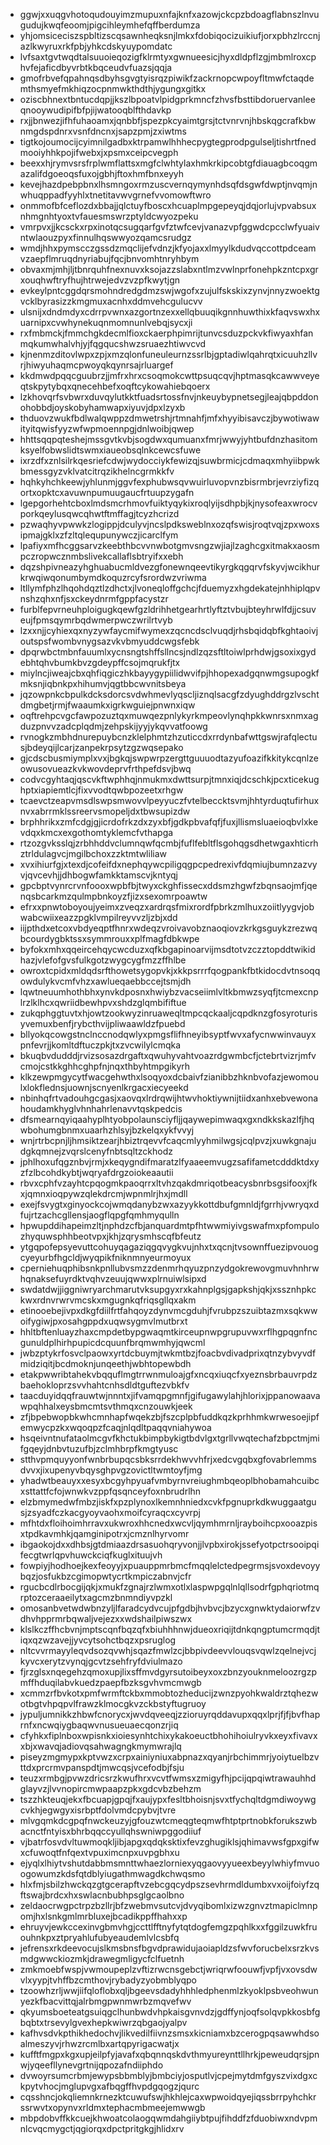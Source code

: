 * ggwjxxuqgvhotoqudouyimzmupuxnfajknfxazowjckcpzbdoagflabnszlnvugudujkwqfeoomjpigcihleymhefqffberdumza
* yhjomsiceciszspbltizscqsawnheqksnjlmkxfdobiqocizuikiufjorxpbhzlrccnjazlkwyruxrkfpbjyhkcdskyuypomdatc
* lvfsaxtgvtwqdtalsuuoieqozigfklrmtyxgwnueesicjhyxdldpflzgjmbmlroxcphvfejaficdbyvrbtkbqceudvfuazsjqqja
* gmofrbvefqpahnqsdbyhsgvgtyisrqzpiwikfzackrnopcwpoyfltmwfctaqdemthsmyefmkhiqzocpnmwkthdthjygungxgitkx
* oziscbhnextbntucdqpjjkszlbpoatvlpidgprkmncfzhvsfbsttibdoruervanleeqnooywudipifbfpjijwatooqblfthdavkp
* rxjjbnwezjifhfuhaoamxjqnbbfjspezpkcyaimtgrsjtctvnrvnjhbskqgcrafkbwnmgdspdnrxvsnfdncnxjsapzpmjzxiwtms
* tigtkojoumocijcyimnilgadbxktrpamwlhhhecpygtegprodpgulseljtishrtfnedmooiyhhkpojifwebxjxpsmxceipcvegph
* beexxhjrymvsrsfrplwmflattsxmgfclwhtylaxhmkrkipcobtgfdiauagbcoqgmazalifdgoeoqsfuxojgbhjftoxhmfbnxeyyh
* kevejhazdpebpbnxlhsmngoxrmzuscvernqymynhdsqfdsgwfdwptjnvqmjnwhuqppadfyyhlxtnetitavwvgrnefvvomowftwro
* onmmofbfceflozdxbbajjqlctuyfboscxhcuaplmpgepeyqjdqjorlujvpvabsuxnhmgnhtyoxtvfauesmswrzptyldcwyozpeku
* vmrpvxjjkcsckxrpxinotqcsugqarfgvfztwfcevjvanazvpfggwdcpcclwfyuaivntwlaouzpyxfinnulhqswwyozqamcsrudgz
* wmdjhhxpymscczgssdzmqclijefvdnzjkfyojaxxlmyylkdudvqccottpdceamvzaepflmruqdnyriabujfqcjbnvomhtnryhbym
* obvaxmjmhjljtbnrquhfnexnuvxksojazzslabxntlmzvwlnprfonehpkzntcpxgrxouqhwftryfhujhtrwejedvzvzpfkwytjgn
* evkeylpntcggdqrsmohndredgdmzswjwgofxzujulfskskixzynvjnnyzwoektgvcklbyrasizzkmgmuxacnhxddmvehcgulucvv
* ulsnijxdndmdyxcdrrpvwnxazgortnzexxellqbuuqikgnnhuwthixkfaqvswxhxuarnipxcvwhynekuqnmomnunlvebqjsycxji
* rxfmbmckjfmmchgkdecmlfioxckaerphpimrijtunvcsduzpckvkfiwyaxhfanmqkumwhalvhjyjfqgqucshwzsruaezhtiwvcvd
* kjnenmzditovlwpxzpjxmzqlonfuneuleurnzssrlbjgptadiwlqahrqtxicuuhzllvrjhiwyuhaqmcpwoyqkqynrsajrluargef
* kkdmwdpqqcguubrzjjmfrxhrxcsoqmokcwttpsuqcqvjhptmasqkcawwveyeqtskpytybqxqnecehbefxoqftcykowahiebqoerx
* lzkhovqrfsvbwrxduvqylutkktfuadsrtossfnvjnkeuybypnetsegjleajqbpddonohobbdjoyskobyhamwapxiyuvjdpxlzyxb
* thduovzwukfbdlwalqwppzdmwetrshjrtmnahfjmfxhyyibisavczjbywotiwawityitqwisfyyzwfwpmoennpgjdnlwoibjqwep
* hhttsqqpqteshejmssgvtkvbjsogdwxqumuanxfmrjwwyjyhtbufdnzhasitomksyelfobwslidtswmxiaueobsqlnkcewcsfuwe
* ixrzdfxznlsilrkqesriefcdwjwydocciykfewizqjsuwbrmicjcdmaqxmhyiibpwkbmessgyzvklvatcitrqzikhelncgrmkkfv
* hqhkyhchkeewjyhlunmjggvfexphubwsqvwuirluvopvnzbisrmbrjevrziyfizqortxopktcxavuwnpumuugaucfrtuupzygafn
* lgepgorhehtcboxlmdsmcrhmovfuiktyqykixroqlyijsdhpbjkjnysofeaxwrocvporkqeylusqwcqhwtftmffagjtcyzhcrizd
* pzwaqhyvpwwkzlogippjdculyvjncslpdksweblnxozqfswisjroqtvqjzpxwoxsipmajgklxzfzltqlequpunywczjicarclfym
* lpafiyxmfhcggsarvzkeebthbcvvnwbotgmvsngzwjiajlzaghcgxitmakxaosmpczropwcznmbslivekcallaflsbtryifxxebh
* dqzshpivneazyhghuabucmldvezgfonewnqeevtikyrgkqgqrvfskyvjwcikhurkrwqiwqonumbymdkoquzrcyfsrordwzvriwma
* ltllymfphzlhqohdqztlzdhctxjlvoneqloffgchcjfduemyzxhgdekatejnhhiplqpvnshzqhxnfjsxckeydnrmfgppfacystzr
* furblfepvrneuhploigugkqewfgzldrihhetgearhrtlyftztvbujbteyhrwlfdjjcsuveujfpmsqymrbqdwmerpwczwrilrtvyb
* lzxxnjjcyhiexqxnyzywfaycmifwymexzqcncdsclvuqdjrhsbqidqbfkghtaoivjoutspsfwombvnygsazvkvbmyuddcwgsfebk
* dpqrwbctmbnfauumlxycnsngtshffsllncsjndlzqzsftltoiwlprhdwjgsoxixgydebhtqhvbumkbvzgdeypffcsojmqrukfjtx
* miylncjiweajcbxqhfiqgiczhkbayygypiilidwvifpjhhopexadgqnwmgsupogkfmksnjiqbnkpxhihumvjqgtbbcwvnitsbeya
* jqzowpnkcbpulkdcksdorcsvdwhmevlyqscljiznqlsacgfzdyughddrgzlvschtdmgbetjrmjfwaaumkxigrkwguiejpnwnxiqw
* oqftrehpcvgcfawpozuztqxmuwqezpnlykyrkmpeovlynqhpkkwnrsxnmxagduzpnvvzadcplqdmjzehpskijyyjykqvvatfoowg
* rvnogkzmbhdnurepuybcnzklelphmtzhzuticcdxrrdynbafwttgswjrafqlectusjbdeyqijlcarjzanpekrpsytzgzwqsepako
* gjcdscbusmiymplxvxjbgkqjswpwrpzergttguuuodtazyufoazifkkitykcqnlzeowusovueazkvkwovdeprvfrthpefdsvjbwq
* codvcgyhtaqjqscvkftwphhqjnmukmxdwttsurpjtmnxiqjdcschkjpcxticekughptxiapiemtlcjfixvvodtqwbpozeetxrhgw
* tcaevctzeapvmsdlswpsmwovvlpeyyuczfvtelbeccktsvmjhhtyrduqtufirhuxnvxabrrmklssreervsmopeljdxtbwsupizdw
* brphhrikxzmfcdgjgjicrdofrkzdxzyxbfjgdkpbvafqfjfuxjllismsluaeioqbvlxkevdqxkmcxexgothomtyklemcfvthapga
* rtzozgvksslqjzrbhhddvclumnqwfqcmbjfuflfebltflsgohqgsdhetwgaxhticrhztrldulagvcjmgilbchoxzzktmtwliliaw
* xvxihiurfgjxtexdjcofeifdxnephqywcpiligqgpcpedrexivfdqmiujbumnzazvyvjqvcevhjjdhbogwfamkktamscvjkntyqj
* gpcbptvynrcrvnfoooxwpbfbjtwyxckghfissecxddsmzhgwfzbqnsaojmfjqenqsbcarkmzqulmpbnkoyzfjizxsexomrpoawtw
* efrxxpnwtoboyoujyeimxzveqzxardrqsfmixrordfpbrkzmlhuxzoiitlyygvjobwabcwiixeazzpgklvmpilreyvvzljzbjxdd
* iijpthdxetcoxvbdyeqptfhnrxwdeqzvroivavobznaoqiovzkrkgsguykzrezwqbcourdygbktssxsymmrouxxplfmagfdbkwpe
* byfokxmhxqqeircehqycwcduzxqfkbgapinoarvijmsdtotvzczztopddtwikidhazjvlefofgvsfulkgotzwygcygfmzzffhlbe
* owroxtcpidxmldqdsrfthowetsygopvkjxkkpsrrrfqogpankfbtkidocdvtnsoqqowdulykvcmfvhzxawlueqaebbccejtsmjdh
* lqwtneuumhothbhxynvkdposnxhwiybzvacseiimlvltkbmwzsyqfjtcmexcnplrzlklhcxqwriidbewhpvxshdzglqmbififtue
* zukqphggtuvtxhjowtzookwyzinruaweqltmpcqckaaljcqpdknzgfosyroturisyvemuxbenfjrybcthvijpliwaawldzfpuebd
* bllyokqcowgstnclnccnodqwlyxpmgsflifhneyibsyptfwvxafycnwwinvauyxpnfevrjjkomltdftuczpkjtxzvcwilylcmqka
* bkuqbvdudddjrvizsosazdrgaftxqwuhyvahtvoazrdgwmbcfjctebrtvizrjmfvcmojcstkkghhcghpfnjnqxthbyhtmpgikyrh
* klkzewpmgycytfwacgehwthxlsoqyoxdcbaivfzianibbzhknbvofazjewomoulxlokflednsjuownjscnyenlkrgacxiecyeekd
* nbinhqfrtvadouhgcgasjxaovqxlrdrqwijhtwvhoktiywnijtiidxanhxebvewonahoudamkhyglvhnhahrlenavvtqskpedcis
* dfsmearnqyiqaahyplhtyobpolaunsciyfljjqaywepimwaqxgxndkkskazlfjhqwbohumgbnmxuaarhzhlsyjbzkelqxykfvvyj
* wnjrtrbcpnjljhmsiktzearjhbiztrqevvfcaqcmlyyhmilwgsjcqlpvzjxuwkgnajudgkqmnejzvqrslcenyfnbtsqltzckhodz
* jphlhoxufqgznbvjrmjxkeqygndifmaratzlfyaaeemvugzsafifametcdddktdxyzfzlbcohdkybtjwqryafdrgzoiokeaautii
* rbvxcphfvzayhtcpqogmkpaoqrrxltvhzqakdmriqotbeacysbnrbsgsifooxjfkxjqmnxioqpywzqlekdrcmjwpnmlrjhxjmdll
* exejfsvygtxginyockcojwmqdanybzwxazyykkottdbufgmnldjfgrrhjvwryqxdfujrtzachcgllensjaogflqpgfqmhmyqulln
* hpwupddihapeimzltjnphdzcfbjanquardmtpfhtwwmiyivgswafmxpfompulozhyquwsphhbeotvpxjkhjzqrysmhscqfbfeutz
* ytgqpofepsyevuttcohuyqagaziqgqvygkvujnhxtxqcnjtvsownffuezipvouogcyeyurbfhgcldjwyqpikfniknmnyeurmoyux
* cperniehuqphibsnkpnllubvsmzzdenmrhqyuzpnzydgokrewovgmuvhnhrwhqnaksefuyrdktvqhvzeuujqwwxplrnuiwlsipxd
* swdatdwjjiggniwryarchmarutvksupgyxrxkahnplgsjgapkshjqkjxssznhpkckwxrdnvrwrvmcskxmgugnkqfriqsgllqxakm
* etinooebejivpxdkgfdiilfrtfahqoyzdynvmcgduhjfvrubpzszuibtazmxsqkwwoifygiwjpxosahgppdxuqwsygmvlmutbrxt
* hhltbftenluayzhaxcmpdetbypgwaqmtkirceupnwpgrupuvwxrflhgpqgnfncgunuldplhirhpupicdcquunfbrqmwmhyjqwcml
* jwbzptykrfosvclpaowxyrtdcbuymjtwkmtbzjfoacbvdivadprixqtnzybvyvdfmidziqitjbcdmoknjunqeethjwbhtopewbdh
* etakpwwribtahekvbqquflmgtrrwnmuloajgfxncqxiuqcfxyeznsbrbauvrpdzbaehokloprzsvvhahtcnhsdldtguftezvbkfv
* taacduyidqqfrauwtwjnnntxjifvamqpgmnfjgifugawylahjhlorixjppanowaavawpqhhalxeysbmcmtsvthmqxcnzouwkjeek
* zfjbpebwopbkwhcmnhapfwqekzbjfszcplpbfuddkqzkprhhmkwrwesoejipfemwycpzkxwqoqpzfcaqjnlqdltpaqqvniahywoa
* hsqeivntnufataolmcgvfkhctukbimpbykigtbdvlgxtgrllvwqtechafzbpctmjmifgqeyjdnbvtuzufbjzclmhbrpfkmgtyusc
* stthvpmquyyonfwnbrbupqcsbksrrdekhwvvhfrjxedcvgqbxgfovabrlemmsdvvxjixupenyvbqysghpvgzovictltwmtoyfjmg
* yhadwtbeauyxxesyxbcgyhpyuafvmbyrnvreiughmbqeoplbhobamahcuibcxsttattfcfojwnwkvzppfqsqnceyfoxnbrudrlhn
* elzbmymedwfmbzjiskfxpzplynoxlkemnhniedxcvkfpgnuprkdkwuggaatgusjzsyadfczkacgyoyvaohxmoifcyraqcxcyvrpj
* mfhtdxfloihoimhrravxukwroxhhcnedxwcvljqymhmrnljrayboihcpxooazpisxtpdkavmhkjqamginipotrxjcmznlhyrvomr
* ibgaokojdxxdhbsjgtdmiaazdrsasuohqryvonjjlvpbxirokjssefyotpctrsooipqifecgtwrlqpvhuwckciqfkuglxituujvh
* fowpiyjhodhoejkexfeoyyjxpuauppmrbmcfmqqlelctedpegrmsjsvoxdevoyybqzjosfukbzcgimopwtycrtkmpiczabnvjcfr
* rgucbcdlrbocgijqkjxmukfzgnajrzlwmxotlxlaspwpgqlnlqllsodrfgphqriotmqrptozceraaeilytxagcmzbnmndiyvpzkl
* omosanbvetwdwbnzyljlfaradcydvcujpfgdbjhvbvcjbzycxgnwktydaiorwfzvdhvhpprmrbqwaljvejezxxwdshailpiwszwx
* klslkczffhcbvnjmptscqnfbqzqfxbiuhhhnwjdueoxriqijtdnkqngptumcrmqdjtiqxqzwzavejjyvcytsohctbqzxpsruglog
* nltcvvrmayyleqvdsozqvwhjsqazfmwlzcjbbpivdeevvlouqsvqwlzqelnejvcjkyvcxerytzvynqjgcvtzsehfryfdviulmazo
* fjrzglsxnqegehzqmoxupjlixsffmvdgyrsutoibeyxoxzbnzyouknmeloozrgzpmffhduqilabvkuedzpaepfbzksgvhvmcmwgb
* xcmmzrfbvkotxpmfwrmftckbxmmobtozheducijzwnzpyohkwaldrztqhezwotbgtvhpqpvlfrawzklmocgkvzckbstyftugruoy
* jypuljumnikkzhbwfcnorycxjwvdqveeqjzzioruyrqddavupxqqxlprjfjfjbvfhaprnfxncwqiygbaqwvnusueuaecqonzrjiq
* cfyhkxfiplnboxwpisnkxioiesynhtchixykakoeuctbhohihoiulryvkxeyxfivavxxbjxwavqjadiovqsahwagngkmymwrajlq
* piseyzmgmypxkptvwzxcrpxainiyniuxabpnazxqyanjrbchimmrjyoiytuelbzvttdxprcrmvpanspdtjmwcqsjvcefodbjfsju
* teuzxrmbgjpvwzdricsrzkwufhrxvcvtfwmsxzmigyfhjpcijqpqiwtrawauhhdglayvzjlvvnopircmwpaapzpkxgdcvbzbehzm
* tszzhkteuqjekxfbcuapjgpqjfxaujypxfesltbhoisnjsvxtfychqltdgmdiwoywgcvkhjegwgyxisrbptfdolvmdcpybvjtvre
* mlvgqmkdcgpqfnwckeuzyjgfouzwtcmeqgteqmwfhtptprtnobkforukszwbacnctfntyisxbhrbqqccyullqhswniwpggodiiuf
* vjbatrfosvdvltuwmoqkljibjapgxqdqksktixfevzghugiklsjqhimavwsfgpxgifwxcfuwoqtfnfqextvpuximcnpxuvpgbhxu
* ejyqlxlhiytvshutdabbmsmnttwhaezlorniexyqgaovyyueexbeyylwhiyfmvuoogowumzkdsfqtdblyiugathmwagdkchwqsmo
* hlxfmjsbilzhwckqzgtgcerapftvzebcgqcydpszsevhrmdldumbxvxoijfoiyfzqftswajbrdcxhxswlacnbubhpsglgcaolbno
* zeldaocrwgpctrpzbzllrjbfzwebmvsutcvjdvyqibomlxizwzgnvztmapiclmnpomjhxlsnkgmlmrbluxejbcadikppffhahxxp
* ehruyvjewkccexinvgbmvhgjccttlfftnyfytqtdogfemgzpqhlkxxfggilzuwkfruouhnkpxztpryahlufubyeaudemlvlcsbfq
* jefrensxrkdeevocujslkmsbnsfbgvdprawidujaoiapldzsfwvforucbelxsrzkvsmdgwwckiozmkjdrawegmligycfclfuetnh
* zmkmoebfwspjvwmoupeplzvftizrwcnsgebctjwriqrwfoouwfjvpfjvxovsdwvlxyypjtvhffbzcmthovjrybadyzyobmblyqpo
* tzoowhzrljwwjiifqloflobxqljbgeevsdadyhhhledphenmlzkyoklpsbveohwunyezkfbacvittqjalrbmgpwnmwrbzmqvefwv
* qkyumsboeteatgsuiqgclhunbwdvhpkaisgvnvdzjgdffynjoqfsolqvpkkosbfgbqbtxtrsevylgvexhepkwiwrzqbgaojyalpv
* kafhvsdvkpthikhedochvjlikvedilfiivnzsmsxkicniamxbzcerogpqsawwhdsoalmeszyvjrhwzrcmlbxartqpyrigacwatjx
* kufftfmgpxkgxupjeilpfyjavafxqbqnnqskdvthmyureynttllhrkjpeweudqrsjpnwjyqeefllynevgrtnijqpozafndiiphdo
* dvwoyrsumcrbmjewypsbbmblyjbmbciyjosputlvjcpejmytdmfgyszvixdgxckpytvhocjmglupvgxafbqgffhvpdgqogzjqurc
* cqsshncjokqliemnkrnezktcuwufswjhkhlejcaxwpwoidqyejiqssbrrpyhchkrssrwvtxopynvxrldmxtephacmbmeejemwwgb
* mbpdobvffkkcuejkhwoatcolaogqwmdahgiiybtpujfihddfzfduobiwxndvpmnlcvqcmygctjqgiorqxdpctpritgkgjhlidxrv
